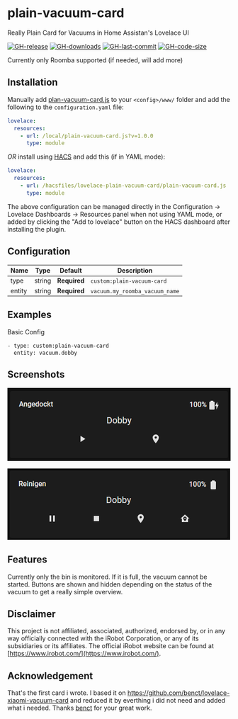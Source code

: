 # plain-vacuum-card

Really Plain Card for Vacuums in Home Assistan's Lovelace UI

[![GH-release](https://img.shields.io/github/v/release/firstaid80/lovelace-plain-vacuum-card.svg)](https://github.com/firstaid80/lovelace-plain-vacuum-card/releases)
[![GH-downloads](https://img.shields.io/github/downloads/firstaid80/lovelace-plain-vacuum-card/total)](https://github.com/firstaid80/lovelace-plain-vacuum-card/releases)
[![GH-last-commit](https://img.shields.io/github/last-commit/firstaid80/lovelace-plain-vacuum-card.svg)](https://github.com/firstaid80/lovelace-plain-vacuum-card/commits/master)
[![GH-code-size](https://img.shields.io/github/languages/code-size/firstaid80/lovelace-plain-vacuum-card.svg?color=red)](https://github.com/firstaid80/lovelace-plain-vacuum-card)

Currently only Roomba supported (if needed, will add more)

## Installation
Manually add [plan-vacuum-card.js](https://raw.githubusercontent.com/firstaid80/lovelace-plain-vacuum-card/master/plain-vacuum-card.js)
to your `<config>/www/` folder and add the following to the `configuration.yaml` file:
```yaml
lovelace:
  resources:
    - url: /local/plain-vacuum-card.js?v=1.0.0
      type: module
```

_OR_ install using [HACS](https://hacs.xyz/) and add this (if in YAML mode):
```yaml
lovelace:
  resources:
    - url: /hacsfiles/lovelace-plain-vacuum-card/plain-vacuum-card.js
      type: module
```
The above configuration can be managed directly in the Configuration -> Lovelace Dashboards -> Resources panel when not using YAML mode,
or added by clicking the "Add to lovelace" button on the HACS dashboard after installing the plugin.

## Configuration

| Name | Type | Default | Description
| ---- | ---- | ------- | -----------
| type | string | **Required** | `custom:plain-vacuum-card`
| entity | string | **Required** | `vacuum.my_roomba_vacuum_name`

## Examples
Basic Config
```
- type: custom:plain-vacuum-card
  entity: vacuum.dobby
```
## Screenshots
![plain-vacuum-card](https://raw.githubusercontent.com/firstaid80/lovelace-plain-vacuum-card/master/examples/plain-vacuum-card_docked.png)

![plain-vacuum-card](https://raw.githubusercontent.com/firstaid80/lovelace-plain-vacuum-card/master/examples/plain-vacuum-card_cleaning.png)

## Features
Currently only the bin is monitored. If it is full, the vacuum cannot be started. 
Buttons are shown and hidden depending on the status of the vacuum to get a really simple overview.

## Disclaimer

This project is not affiliated, associated, authorized, endorsed by, or in any way officially connected with the iRobot Corporation, or any of its subsidiaries or its affiliates. The official iRobot website can be found at  [https://www.irobot.com/](https://www.irobot.com/).


## Acknowledgement

That's the first card i wrote. I based it on https://github.com/benct/lovelace-xiaomi-vacuum-card and reduced it by everthing i did not need and added what i needed. Thanks [benct](https://github.com/benct) for your great work.